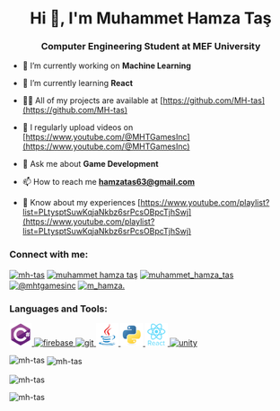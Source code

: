 <h1 align="center">Hi 👋, I'm Muhammet Hamza Taş</h1>
<h3 align="center">Computer Engineering Student at MEF University</h3>



- 🔭 I’m currently working on **Machine Learning**

- 🌱 I’m currently learning **React**

- 👨‍💻 All of my projects are available at [https://github.com/MH-tas](https://github.com/MH-tas)

- 🎥 I regularly upload videos on [https://www.youtube.com/@MHTGamesInc](https://www.youtube.com/@MHTGamesInc)

- 💬 Ask me about **Game Development**

- 📫 How to reach me **hamzatas63@gmail.com**

- 📄 Know about my experiences [https://www.youtube.com/playlist?list=PLtysptSuwKqjaNkbz6srPcsOBpcTjhSwj](https://www.youtube.com/playlist?list=PLtysptSuwKqjaNkbz6srPcsOBpcTjhSwj)

<h3 align="left">Connect with me:</h3>
<p align="left">
<a href="https://dev.to/mh-tas" target="blank"><img align="center" src="https://raw.githubusercontent.com/rahuldkjain/github-profile-readme-generator/master/src/images/icons/Social/devto.svg" alt="mh-tas" height="30" width="40" /></a>
<a href="https://linkedin.com/in/muhammet hamza taş" target="blank"><img align="center" src="https://raw.githubusercontent.com/rahuldkjain/github-profile-readme-generator/master/src/images/icons/Social/linked-in-alt.svg" alt="muhammet hamza taş" height="30" width="40" /></a>
<a href="https://instagram.com/muhammet_hamza_tas" target="blank"><img align="center" src="https://raw.githubusercontent.com/rahuldkjain/github-profile-readme-generator/master/src/images/icons/Social/instagram.svg" alt="muhammet_hamza_tas" height="30" width="40" /></a>
<a href="https://www.youtube.com/c/@mhtgamesinc" target="blank"><img align="center" src="https://raw.githubusercontent.com/rahuldkjain/github-profile-readme-generator/master/src/images/icons/Social/youtube.svg" alt="@mhtgamesinc" height="30" width="40" /></a>
<a href="https://discord.gg/m_hamza." target="blank"><img align="center" src="https://raw.githubusercontent.com/rahuldkjain/github-profile-readme-generator/master/src/images/icons/Social/discord.svg" alt="m_hamza." height="30" width="40" /></a>
</p>

<h3 align="left">Languages and Tools:</h3>
<p align="left"> <a href="https://www.w3schools.com/cs/" target="_blank" rel="noreferrer"> <img src="https://raw.githubusercontent.com/devicons/devicon/master/icons/csharp/csharp-original.svg" alt="csharp" width="40" height="40"/> </a> <a href="https://firebase.google.com/" target="_blank" rel="noreferrer"> <img src="https://www.vectorlogo.zone/logos/firebase/firebase-icon.svg" alt="firebase" width="40" height="40"/> </a> <a href="https://git-scm.com/" target="_blank" rel="noreferrer"> <img src="https://www.vectorlogo.zone/logos/git-scm/git-scm-icon.svg" alt="git" width="40" height="40"/> </a> <a href="https://www.java.com" target="_blank" rel="noreferrer"> <img src="https://raw.githubusercontent.com/devicons/devicon/master/icons/java/java-original.svg" alt="java" width="40" height="40"/> </a> <a href="https://www.python.org" target="_blank" rel="noreferrer"> <img src="https://raw.githubusercontent.com/devicons/devicon/master/icons/python/python-original.svg" alt="python" width="40" height="40"/> </a> <a href="https://reactjs.org/" target="_blank" rel="noreferrer"> <img src="https://raw.githubusercontent.com/devicons/devicon/master/icons/react/react-original-wordmark.svg" alt="react" width="40" height="40"/> </a> <a href="https://unity.com/" target="_blank" rel="noreferrer"> <img src="https://www.vectorlogo.zone/logos/unity3d/unity3d-icon.svg" alt="unity" width="40" height="40"/> </a> </p>

<p><img align="left" src="https://github-readme-stats.vercel.app/api/top-langs?username=mh-tas&show_icons=true&locale=en&layout=compact" alt="mh-tas" /></p>

<p>&nbsp;<img align="center" src="https://github-readme-stats.vercel.app/api?username=mh-tas&show_icons=true&locale=en" alt="mh-tas" /></p>

<p><img align="center" src="https://github-readme-streak-stats.herokuapp.com/?user=mh-tas&" alt="mh-tas" /></p>

<p align="left"> <img src="https://komarev.com/ghpvc/?username=mh-tas&label=Profile%20views&color=0e75b6&style=flat" alt="mh-tas" /> </p>
